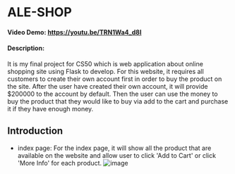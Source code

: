 # ALE-SHOP
#### Video Demo:  https://youtu.be/TRN1Wa4_d8I

#### Description:
It is my final project for CS50 which is web application about online shopping site using Flask to develop. For this website, it requires all customers to create their own account first in order to buy the product on the site. After the user have created their own account, it will provide $200000 to the account by default. Then the user can use the money to buy the product that they would like to buy via add to the cart and purchase it if they have enough money.

## Introduction

- index page: 
For the index page, it will show all the product that are available on the website and allow user to click 'Add to Cart' or click 'More Info' for each product.
![image](https://user-images.githubusercontent.com/78290169/148876031-8cc09787-32bf-4f2b-b154-2b54bb771826.png)
